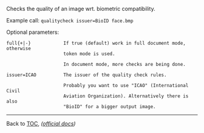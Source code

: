 Checks the quality of an image wrt. biometric compatibility.

Example call: `qualitycheck issuer=BioID face.bmp`


Optional parameters:

    full{+|-}            If true (default) work in full document mode, otherwise
                         token mode is used.

                         In document mode, more checks are being done.

    issuer=ICAO          The issuer of the quality check rules.

                         Probably you want to use "ICAO" (International Civil
                         Aviation Organization). Alternatively there is also
                         "BioID" for a bigger output image.

---

Back to [TOC](./toc.md), *([official docs](https://developer.bioid.com/bwsreference/web-api/web-quality-check-api))*